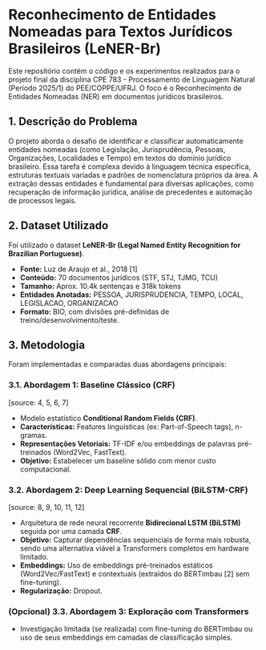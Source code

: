 # Reconhecimento de Entidades Nomeadas para Textos Jurídicos Brasileiros (LeNER-Br)

Este repositório contém o código e os experimentos realizados para o projeto final da disciplina CPE 783 - Processamento de Linguagem Natural (Período 2025/1) do PEE/COPPE/UFRJ. O foco é o Reconhecimento de Entidades Nomeadas (NER) em documentos jurídicos brasileiros.

## 1. Descrição do Problema

 O projeto aborda o desafio de identificar e classificar automaticamente entidades nomeadas (como Legislação, Jurisprudência, Pessoas, Organizações, Localidades e Tempo) em textos do domínio jurídico brasileiro. Essa tarefa é complexa devido à linguagem técnica específica, estruturas textuais variadas e padrões de nomenclatura próprios da área. A extração dessas entidades é fundamental para diversas aplicações, como recuperação de informação jurídica, análise de precedentes e automação de processos legais.

## 2. Dataset Utilizado

 Foi utilizado o dataset **LeNER-Br (Legal Named Entity Recognition for Brazilian Portuguese)**.
* **Fonte:** Luz de Araujo et al., 2018 [1]
* **Conteúdo:** 70 documentos jurídicos (STF, STJ, TJMG, TCU)
* **Tamanho:** Aprox. 10.4k sentenças e 318k tokens
* **Entidades Anotadas:** PESSOA, JURISPRUDENCIA, TEMPO, LOCAL, LEGISLACAO, ORGANIZACAO
* **Formato:** BIO, com divisões pré-definidas de treino/desenvolvimento/teste.

## 3. Metodologia

Foram implementadas e comparadas duas abordagens principais:

### 3.1. Abordagem 1: Baseline Clássico (CRF)
[source: 4, 5, 6, 7]
* Modelo estatístico **Conditional Random Fields (CRF)**.
* **Características:** Features linguísticas (ex: Part-of-Speech tags), n-gramas.
* **Representações Vetoriais:** TF-IDF e/ou embeddings de palavras pré-treinados (Word2Vec, FastText).
* **Objetivo:** Estabelecer um baseline sólido com menor custo computacional.

### 3.2. Abordagem 2: Deep Learning Sequencial (BiLSTM-CRF)
[source: 8, 9, 10, 11, 12]
* Arquitetura de rede neural recorrente **Bidirecional LSTM (BiLSTM)** seguida por uma camada **CRF**.
* **Objetivo:** Capturar dependências sequenciais de forma mais robusta, sendo uma alternativa viável a Transformers completos em hardware limitado.
* **Embeddings:** Uso de embeddings pré-treinados estáticos (Word2Vec/FastText) e contextuais (extraídos do BERTimbau [2] sem fine-tuning).
* **Regularização:** Dropout.

### (Opcional) 3.3. Abordagem 3: Exploração com Transformers
* Investigação limitada (se realizada) com fine-tuning do BERTimbau ou uso de seus embeddings em camadas de classificação simples.
